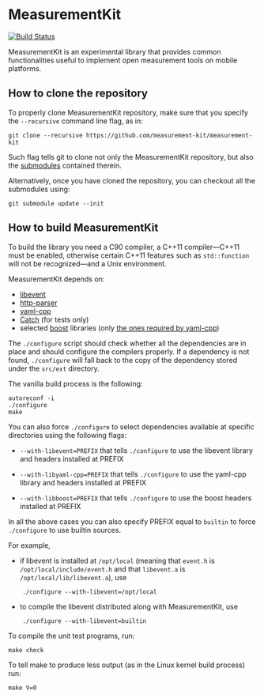 # MeasurementKit

[![Build Status](https://travis-ci.org/TheTorProject/libight.svg?branch=master)](https://travis-ci.org/TheTorProject/libight)

MeasurementKit is an experimental library that provides common functionalities
useful to implement open measurement tools on mobile platforms.

How to clone the repository
---------------------------

To properly clone MeasurementKit repository, make sure that you specify the
`--recursive` command line flag, as in:

    git clone --recursive https://github.com/measurement-kit/measurement-kit

Such flag tells git to clone not only the MeasurementKit repository, but also
the [submodules](http://git-scm.com/docs/git-submodule) contained therein.

Alternatively, once you have cloned the repository, you can checkout all
the submodules using:

    git submodule update --init

How to build MeasurementKit
---------------------------

To build the library you need a C90 compiler, a C++11 compiler&mdash;C++11 must
be enabled, otherwise certain C++11 features such as `std::function` will
not be recognized&mdash;and a Unix environment.

MeasurementKit depends on:

- [libevent](https://github.com/libevent/libevent)
- [http-parser](https://github.com/joyent/http-parser)
- [yaml-cpp](https://github.com/jbeder/yaml-cpp)
- [Catch](https://github.com/philsquared/Catch) (for tests only)
- selected [boost](https://github.com/boostorg/) libraries (only [the ones required by yaml-cpp](https://github.com/measurement-kit/measurement-kit-deps/tree/master/boost))

The `./configure` script should check whether all
the dependencies are in place and should configure the compilers
properly. If a dependency is not found, `./configure` will
fall back to the copy of the dependency stored under the
`src/ext` directory.

The vanilla build process is the following:

    autoreconf -i
    ./configure
    make

You can also force `./configure` to select dependencies available
at specific directories using the following flags:

- `--with-libevent=PREFIX` that tells `./configure` to use the
libevent library and headers installed at PREFIX

- `--with-libyaml-cpp=PREFIX` that tells `./configure` to use the
yaml-cpp library and headers installed at PREFIX

- `--with-libboost=PREFIX` that tells `./configure` to use the
boost headers installed at PREFIX

In all the above cases you can also specify PREFIX equal to
`builtin` to force `./configure` to use builtin sources.

For example,

- if libevent is installed at `/opt/local` (meaning that `event.h`
is `/opt/local/include/event.h` and that `libevent.a` is
`/opt/local/lib/libevent.a`), use

```
    ./configure --with-libevent=/opt/local
```

- to compile the libevent distributed along with MeasurementKit, use

```
    ./configure --with-libevent=builtin
```

To compile the unit test programs, run:

    make check

To tell make to produce less output (as in the Linux kernel
build process) run:

    make V=0
